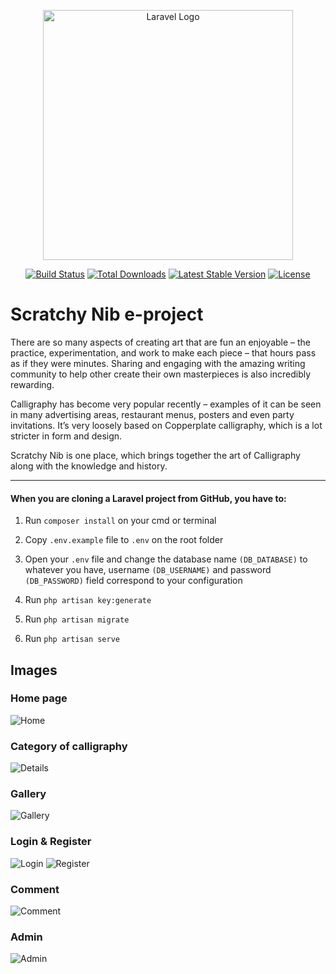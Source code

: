 <p align="center"><a href="https://laravel.com" target="_blank"><img src="https://raw.githubusercontent.com/laravel/art/master/logo-lockup/5%20SVG/2%20CMYK/1%20Full%20Color/laravel-logolockup-cmyk-red.svg" width="400" alt="Laravel Logo"></a></p>

<p align="center">
<a href="https://github.com/laravel/framework/actions"><img src="https://github.com/laravel/framework/workflows/tests/badge.svg" alt="Build Status"></a>
<a href="https://packagist.org/packages/laravel/framework"><img src="https://img.shields.io/packagist/dt/laravel/framework" alt="Total Downloads"></a>
<a href="https://packagist.org/packages/laravel/framework"><img src="https://img.shields.io/packagist/v/laravel/framework" alt="Latest Stable Version"></a>
<a href="https://packagist.org/packages/laravel/framework"><img src="https://img.shields.io/packagist/l/laravel/framework" alt="License"></a>
</p>

# Scratchy Nib e-project

There are so many aspects of creating art that are fun an enjoyable – the practice, experimentation, and work to make each piece – that hours pass as if they were minutes. Sharing and engaging with the amazing writing community to help other create their own masterpieces is also incredibly rewarding.

Calligraphy has become very popular recently – examples of it can be seen in many advertising areas, restaurant menus, posters and even party invitations. It’s very loosely based on Copperplate calligraphy, which is a lot stricter in form and design.

Scratchy Nib is one place, which brings together the art of Calligraphy along with the knowledge and history.

---

#### When you are cloning a Laravel project from GitHub, you have to:

1. Run `composer install` on your cmd or terminal

2. Copy `.env.example` file to `.env` on the root folder

3. Open your `.env` file and change the database name `(DB_DATABASE)` to whatever you have, username `(DB_USERNAME)` and password `(DB_PASSWORD)` field correspond to your configuration

4. Run `php artisan key:generate`

5. Run `php artisan migrate`

6. Run `php artisan serve`


## Images

### Home page
![Home](https://github.com/HuyTranHoang/scratchy-nib/assets/20708669/4c406257-1b9e-48b5-896f-f187d57008aa)

### Category of calligraphy
![Details](https://github.com/HuyTranHoang/scratchy-nib/assets/20708669/76ab0466-b0a0-44c2-92d5-fb45cd4b31bf)

### Gallery
![Gallery](https://github.com/HuyTranHoang/scratchy-nib/assets/20708669/8ebfce37-5cb4-4b5c-a100-88e34e19c564)

### Login & Register
![Login](https://github.com/HuyTranHoang/scratchy-nib/assets/20708669/299cfa48-eede-4162-9ef8-5832b8e555e9)
![Register](https://github.com/HuyTranHoang/scratchy-nib/assets/20708669/bb3eab95-2ea3-4d4d-a143-984936cb30dc)

### Comment
![Comment](https://github.com/HuyTranHoang/scratchy-nib/assets/20708669/fbd6f9fb-7715-491c-856f-23021c299516)

### Admin
![Admin](https://github.com/HuyTranHoang/scratchy-nib/assets/20708669/f55996c4-d323-4dd0-8d65-ac04705d6d33)





